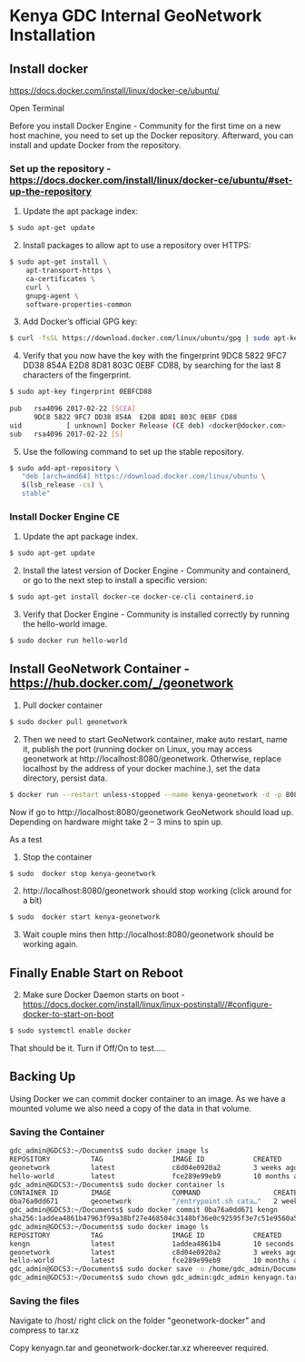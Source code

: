 # Kenya GDC Internal GeoNetwork Installation

## Install docker 

https://docs.docker.com/install/linux/docker-ce/ubuntu/ 

Open Terminal

Before you install Docker Engine - Community for the first time on a new host machine, you need to set up the Docker repository. Afterward, you can install and update Docker from the repository.

### Set up the repository - https://docs.docker.com/install/linux/docker-ce/ubuntu/#set-up-the-repository  

1.	Update the apt package index:
```bash 
$ sudo apt-get update
```
2.	Install packages to allow apt to use a repository over HTTPS:
```bash
$ sudo apt-get install \
    apt-transport-https \
    ca-certificates \
    curl \
    gnupg-agent \
    software-properties-common
```
3.	Add Docker’s official GPG key:
```bash 
$ curl -fsSL https://download.docker.com/linux/ubuntu/gpg | sudo apt-key add -
```
4.	Verify that you now have the key with the fingerprint 9DC8 5822 9FC7 DD38 854A E2D8 8D81 803C 0EBF CD88, by searching for the last 8 characters of the fingerprint.
```bash
$ sudo apt-key fingerprint 0EBFCD88
    
pub   rsa4096 2017-02-22 [SCEA]
      9DC8 5822 9FC7 DD38 854A  E2D8 8D81 803C 0EBF CD88
uid           [ unknown] Docker Release (CE deb) <docker@docker.com>
sub   rsa4096 2017-02-22 [S]
```
5.	Use the following command to set up the stable repository.
```bash
$ sudo add-apt-repository \
   "deb [arch=amd64] https://download.docker.com/linux/ubuntu \
   $(lsb_release -cs) \
   stable"
```

### Install Docker Engine CE

1.	Update the apt package index.
```bash 
$ sudo apt-get update
```
2.	Install the latest version of Docker Engine - Community and containerd, or go to the next step to install a specific version:
```bash
$ sudo apt-get install docker-ce docker-ce-cli containerd.io
```
3.	Verify that Docker Engine - Community is installed correctly by running the hello-world image.
```bash
$ sudo docker run hello-world
```
## Install GeoNetwork Container - https://hub.docker.com/_/geonetwork 

1.	Pull docker container
```bash
$ sudo docker pull geonetwork
```
2.	Then we need to start GeoNetwork container, make auto restart, name it, publish the port (running docker on Linux, you may access geonetwork at http://localhost:8080/geonetwork. Otherwise, replace localhost by the address of your docker machine.), set the data directory, persist data. 
```bash
$ docker run --restart unless-stopped --name kenya-geonetwork -d -p 8080:8080 -e DATA_DIR=/var/lib/geonetwork_data -v /host/geonetwork-docker:/var/lib/geonetwork_data geonetwork
```

Now if go to http://localhost:8080/geonetwork GeoNetwork should load up. Depending on hardware might take 2 – 3 mins to spin up.

As a test 
1. Stop the container 
```bash 
$ sudo  docker stop kenya-geonetwork
```
2.	http://localhost:8080/geonetwork should stop working (click around for a bit)
```bash
$ sudo  docker start kenya-geonetwork
```
3.	Wait couple mins then http://localhost:8080/geonetwork should be working again. 

## Finally Enable Start on Reboot

2.	Make sure Docker Daemon starts on boot - https://docs.docker.com/install/linux/linux-postinstall//#configure-docker-to-start-on-boot
```bash
$ sudo systemctl enable docker
```

That should be it. Turn if Off/On to test.....



## Backing Up

Using Docker we can commit docker container to an image. As we have a mounted volume we also need a copy of the data in that volume. 

### Saving the Container

```bash
gdc_admin@GDCS3:~/Documents$ sudo docker image ls
REPOSITORY          TAG                 IMAGE ID            CREATED             SIZE
geonetwork          latest              c8d04e0920a2        3 weeks ago         812MB
hello-world         latest              fce289e99eb9        10 months ago       1.84kB
gdc_admin@GDCS3:~/Documents$ sudo docker container ls
CONTAINER ID        IMAGE               COMMAND                  CREATED             STATUS              PORTS                    NAMES
0ba76a0dd671        geonetwork          "/entrypoint.sh cata…"   2 weeks ago         Up 6 days           0.0.0.0:8080->8080/tcp   kenya-geonetwork
gdc_admin@GDCS3:~/Documents$ sudo docker commit 0ba76a0dd671 kengn
sha256:1addea4861b47963f99a38bf27e468504c3148bf36e0c92595f3e7c51e9560a5
gdc_admin@GDCS3:~/Documents$ sudo docker image ls
REPOSITORY          TAG                 IMAGE ID            CREATED             SIZE
kengn               latest              1addea4861b4        10 seconds ago      1.04GB
geonetwork          latest              c8d04e0920a2        3 weeks ago         812MB
hello-world         latest              fce289e99eb9        10 months ago       1.84kB
gdc_admin@GDCS3:~/Documents$ sudo docker save -o /home/gdc_admin/Documents/kenyagn.tar kengn
gdc_admin@GDCS3:~/Documents$ sudo chown gdc_admin:gdc_admin kenyagn.tar
```

### Saving the files 

Navigate to /host/ right click on the folder "geonetwork-docker" and compress to tar.xz

Copy kenyagn.tar and geonetwork-docker.tar.xz whereever required. 
